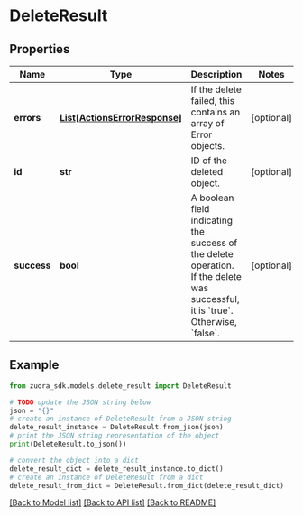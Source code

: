 # DeleteResult


## Properties

Name | Type | Description | Notes
------------ | ------------- | ------------- | -------------
**errors** | [**List[ActionsErrorResponse]**](ActionsErrorResponse.md) | If the delete failed, this contains an array of Error objects.  | [optional] 
**id** | **str** | ID of the deleted object.  | [optional] 
**success** | **bool** | A boolean field indicating the success of the delete operation. If the delete was successful, it is &#x60;true&#x60;. Otherwise, &#x60;false&#x60;. | [optional] 

## Example

```python
from zuora_sdk.models.delete_result import DeleteResult

# TODO update the JSON string below
json = "{}"
# create an instance of DeleteResult from a JSON string
delete_result_instance = DeleteResult.from_json(json)
# print the JSON string representation of the object
print(DeleteResult.to_json())

# convert the object into a dict
delete_result_dict = delete_result_instance.to_dict()
# create an instance of DeleteResult from a dict
delete_result_from_dict = DeleteResult.from_dict(delete_result_dict)
```
[[Back to Model list]](../README.md#documentation-for-models) [[Back to API list]](../README.md#documentation-for-api-endpoints) [[Back to README]](../README.md)


